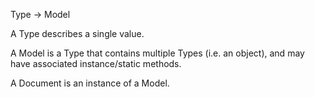 Type -> Model

A Type describes a single value.

A Model is a Type that contains multiple Types (i.e. an object), and may
have associated instance/static methods.

A Document is an instance of a Model.